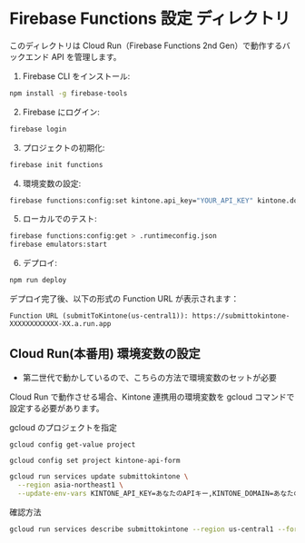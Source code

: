 # Firebase Functions 設定 ディレクトリ

このディレクトリは Cloud Run（Firebase Functions 2nd Gen）で動作するバックエンド API を管理します。

1. Firebase CLI をインストール:

```bash
npm install -g firebase-tools
```

2. Firebase にログイン:

```bash
firebase login
```

3. プロジェクトの初期化:

```bash
firebase init functions
```

4. 環境変数の設定:

```bash
firebase functions:config:set kintone.api_key="YOUR_API_KEY" kintone.domain="YOUR_DOMAIN" kintone.app_id="YOUR_APP_ID"
```

5. ローカルでのテスト:

```bash
firebase functions:config:get > .runtimeconfig.json
firebase emulators:start
```

6. デプロイ:

```bash
npm run deploy
```

デプロイ完了後、以下の形式の Function URL が表示されます：

```
Function URL (submitToKintone(us-central1)): https://submittokintone-XXXXXXXXXXXX-XX.a.run.app
```

## Cloud Run(本番用) 環境変数の設定

- 第二世代で動かしているので、こちらの方法で環境変数のセットが必要

Cloud Run で動作させる場合、Kintone 連携用の環境変数を gcloud コマンドで設定する必要があります。

gcloud のプロジェクトを指定

```
gcloud config get-value project
```

```
gcloud config set project kintone-api-form
```

```bash
gcloud run services update submittokintone \
  --region asia-northeast1 \
  --update-env-vars KINTONE_API_KEY=あなたのAPIキー,KINTONE_DOMAIN=あなたのドメイン,KINTONE_APP_ID=あなたのアプリID
```

確認方法

```bash
gcloud run services describe submittokintone --region us-central1 --format="get(spec.template.spec.containers[0].env)" | grep -E "KINTONE_API_KEY|KINTONE_DOMAIN|KINTONE_APP_ID"
```

